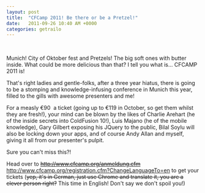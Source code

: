 ```yaml
---
layout: post
title:  "CFCamp 2011! Be there or be a Pretzel!"
date:   2011-09-26 10:40 AM +0000
categories: getrailo
---
```

<p> </p>
<p>Munich! City of Oktober fest and Pretzels! The big soft ones with butter inside. What could be more delicious than that? I tell you what is... CFCAMP 2011 is! </p>
<p>That's right ladies and gentle-folks, after a three year hiatus, there is going to be a stomping and knowledge-infusing conference in Munich this year, filled to the gills with awesome presenters and me! </p>
<p>For a measly €90  a ticket (going up to €119 in October, so get them whilst they are fresh!), your mind can be blown by the likes of Charlie Arehart (he of the inside secrets into ColdFusion 10!), Luis Majano (he of the mobile knowledge), Gary Gilbert exposing his JQuery to the public, Bilal Soylu will also be locking down your apps, and of course Andy Allan and myself, giving it all from our presenter's pulpit. </p>
<p>Sure you can't miss this?!</p>
<p>Head over to <del><a href="http://www.cfcamp.org/anmeldung.cfm">http://www.cfcamp.org/anmeldung.cfm</a></del><a href="http://www.cfcamp.org/registration.cfm?ChangeLanguageTo=en"> http://www.cfcamp.org/registration.cfm?ChangeLanguageTo=en</a> to get your tickets (<del>yep, it's in German, just use Chrome and translate it, you are a clever person right?</del> This time in English! Don't say we don't spoil you!)</p>
<p> </p>
<p> </p>
